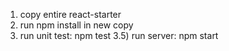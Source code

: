 1) copy entire react-starter
2) run npm install in new copy
3) run unit test: npm test
3.5) run server: npm start